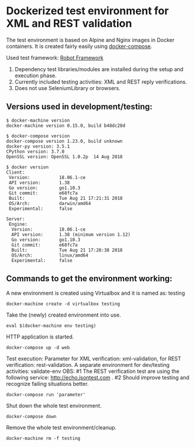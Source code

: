 # Dockerized test environment for XML and REST validation

The test environment is based on Alpine and Nginx images in Docker containers.
It is created fairly easily using [docker-compose](https://docs.docker.com/compose/).

Used test framework: [Robot Framework](https://github.com/robotframework/robotframework)
1) Dependency test libraries/modules are installed during the setup and execution phase.
2) Currently included testing activities: XML and REST reply verifications.
3) Does not use SeleniumLibrary or browsers.

## Versions used in development/testing:
```
$ docker-machine version
docker-machine version 0.15.0, build b48dc28d

$ docker-compose version
docker-compose version 1.23.0, build unknown
docker-py version: 3.5.1
CPython version: 3.7.0
OpenSSL version: OpenSSL 1.0.2p  14 Aug 2018

$ docker version
Client:
 Version:           18.06.1-ce
 API version:       1.38
 Go version:        go1.10.3
 Git commit:        e68fc7a
 Built:             Tue Aug 21 17:21:31 2018
 OS/Arch:           darwin/amd64
 Experimental:      false

Server:
 Engine:
  Version:          18.06.1-ce
  API version:      1.38 (minimum version 1.12)
  Go version:       go1.10.3
  Git commit:       e68fc7a
  Built:            Tue Aug 21 17:28:38 2018
  OS/Arch:          linux/amd64
  Experimental:     false
```

## Commands to get the environment working:

A new environment is created using Virtualbox and it is named as: testing 
```
docker-machine create -d virtualbox testing
```

Take the (newly) created environment into use.
```
eval $(docker-machine env testing)
```

HTTP application is started.
```
docker-compose up -d web
```

Test execution: Parameter for XML verification: xml-validation, for REST verification: rest-validation. A separate environment for dev/testing activities: validate-env
OBS: #1 The REST verification test are using the following service: http://echo.jsontest.com . #2 Should improve testing and recognize failing situations better.
```
docker-compose run 'parameter'
```

Shut down the whole test environment.
```
docker-compose down
```

Remove the whole test environment/cleanup.
```
docker-machine rm -f testing
```

